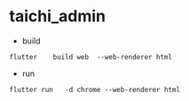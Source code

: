 <!--
 * @Descripttion: 
 * @version: 
 * @Author: xiaoshuyui
 * @email: guchengxi1994@qq.com
 * @Date: 2022-06-11 11:27:50
 * @LastEditors: xiaoshuyui
 * @LastEditTime: 2022-06-11 17:59:58
-->
# taichi_admin

* build

```flutter    build web  --web-renderer html```

* run

```flutter run   -d chrome --web-renderer html```
